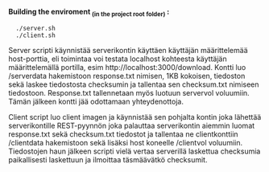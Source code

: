 **Building the enviroment <sub>(in the project root folder)</sub> :**
```
  ./server.sh
  ./client.sh
```

Server scripti käynnistää serverikontin käyttäen käyttäjän määrittelemää host-porttia, eli toimintaa voi testata localhost kohteesta käyttäjän määrittelemällä portilla, esim http://localhost:3000/download. Kontti luo /serverdata hakemistoon response.txt nimisen, 1KB kokoisen, tiedoston sekä laskee tiedostosta checksumin ja tallentaa sen checksum.txt nimiseen tiedostoon. Response.txt tallennetaan myös luotuun servervol voluumiin. Tämän jälkeen kontti jää odottamaan yhteydenottoja. 

Client script luo client imagen ja käynnistää sen pohjalta kontin joka lähettää serverikontille REST-pyynnön joka palauttaa serverikontin aiemmin luomat response.txt sekä checksum.txt tiedostot ja tallentaa ne clientkonttiin /clientdata hakemistoon sekä lisäksi host koneelle /clientvol voluumiin. Tiedostojen haun jälkeen scripti vielä vertaa serverillä laskettua checksumia paikallisesti laskettuun ja ilmoittaa täsmäävätkö checksumit.


